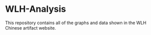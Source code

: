 # WLH-Analysis
This repository contains all of the graphs and data shown in the WLH Chinese artifact website.
